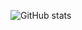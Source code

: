 ![GitHub stats](https://github-readme-stats.vercel.app/api?username=Cleber&show_icons=true&theme=radical)



